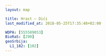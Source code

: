 ```yaml
---
layout: map

title: Hrast – Dići
last_modified_at: 2018-05-25T17:35:48+02:00

WDPA: [555589053]
BioRaS: [290]
geoSrbija:
  L1_182: [102]
---
```


